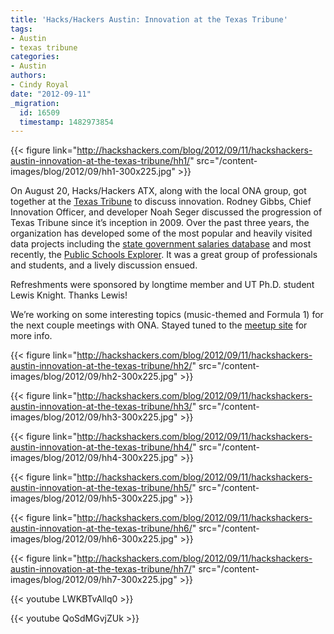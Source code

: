 ```yaml
---
title: 'Hacks/Hackers Austin: Innovation at the Texas Tribune'
tags:
- Austin
- texas tribune
categories:
- Austin
authors:
- Cindy Royal
date: "2012-09-11"
_migration:
  id: 16509
  timestamp: 1482973854
---
```


{{< figure link="http://hackshackers.com/blog/2012/09/11/hackshackers-austin-innovation-at-the-texas-tribune/hh1/" src="/content-images/blog/2012/09/hh1-300x225.jpg" >}}

On August 20, Hacks/Hackers ATX, along with the local ONA group, got together at the [Texas Tribune][1] to discuss innovation. Rodney Gibbs, Chief Innovation Officer, and developer Noah Seger discussed the progression of Texas Tribune since it&#8217;s inception in 2009. Over the past three years, the organization has developed some of the most popular and heavily visited data projects including the [state government salaries database][2] and most recently, the [Public Schools Explorer][3]. It was a great group of professionals and students, and a lively discussion ensued.

Refreshments were sponsored by longtime member and UT Ph.D. student Lewis Knight. Thanks Lewis!

We&#8217;re working on some interesting topics (music-themed and Formula 1) for the next couple meetings with ONA. Stayed tuned to the [meetup site][4] for more info.

{{< figure link="http://hackshackers.com/blog/2012/09/11/hackshackers-austin-innovation-at-the-texas-tribune/hh2/" src="/content-images/blog/2012/09/hh2-300x225.jpg" >}}

{{< figure link="http://hackshackers.com/blog/2012/09/11/hackshackers-austin-innovation-at-the-texas-tribune/hh3/" src="/content-images/blog/2012/09/hh3-300x225.jpg" >}}

{{< figure link="http://hackshackers.com/blog/2012/09/11/hackshackers-austin-innovation-at-the-texas-tribune/hh4/" src="/content-images/blog/2012/09/hh4-300x225.jpg" >}}

{{< figure link="http://hackshackers.com/blog/2012/09/11/hackshackers-austin-innovation-at-the-texas-tribune/hh5/" src="/content-images/blog/2012/09/hh5-300x225.jpg" >}}

{{< figure link="http://hackshackers.com/blog/2012/09/11/hackshackers-austin-innovation-at-the-texas-tribune/hh6/" src="/content-images/blog/2012/09/hh6-300x225.jpg" >}}

{{< figure link="http://hackshackers.com/blog/2012/09/11/hackshackers-austin-innovation-at-the-texas-tribune/hh7/" src="/content-images/blog/2012/09/hh7-300x225.jpg" >}}

{{< youtube LWKBTvAllq0 >}}

{{< youtube QoSdMGvjZUk >}}

 [1]: http://texastribune.org
 [2]: http://www.texastribune.org/library/data/government-employee-salaries/
 [3]: http://www.texastribune.org/public-ed/explore/
 [4]: http://meetupaustin.hackshackers.com/